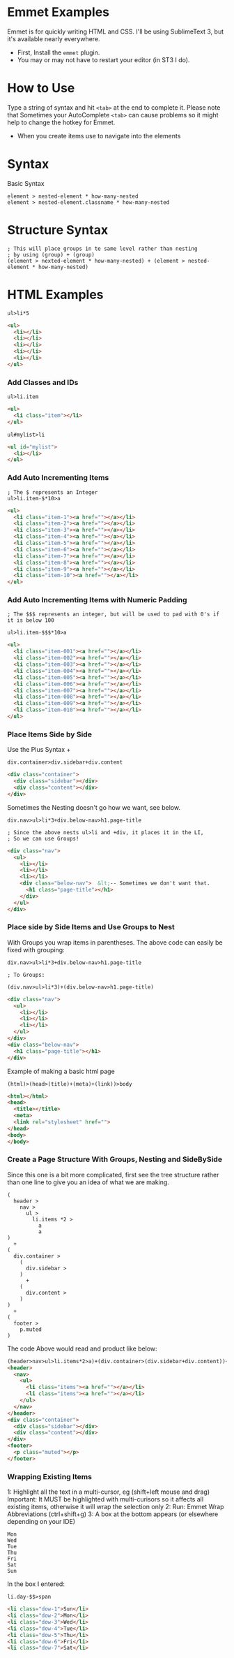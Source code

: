 # Emmet Examples

Emmet is for quickly writing HTML and CSS. I'll be using SublimeText 3, but it's available
nearly everywhere.

- First, Install the `emmet` plugin.
- You may or may not have to restart your editor (in ST3 I do).

# How to Use
Type a string of syntax and hit `<tab>` at the end to complete it.
Please note that Sometimes your AutoComplete `<tab>` can cause problems so it might
help to change the hotkey for Emmet.

- When you create items use <tab> to navigate into the elements

# Syntax
Basic Syntax
```
element > nested-element * how-many-nested
element > nested-element.classname * how-many-nested
```

# Structure Syntax
```
; This will place groups in te same level rather than nesting
; by using (group) + (group)
(element > nexted-element * how-many-nested) + (element > nested-element * how-many-nested)
```

# HTML Examples

```
ul>li*5
```

```html
<ul>
  <li></li>
  <li></li>
  <li></li>
  <li></li>
  <li></li>
</ul>
```

### Add Classes and IDs
```
ul>li.item
```

```html
<ul>
  <li class="item"></li>
</ul>
```

```
ul#mylist>li
```

```html
<ul id="mylist">
  <li></li>
</ul>
```

### Add Auto Incrementing Items
```
; The $ represents an Integer
ul>li.item-$*10>a
```

```html
<ul>
  <li class="item-1"><a href=""></a></li>
  <li class="item-2"><a href=""></a></li>
  <li class="item-3"><a href=""></a></li>
  <li class="item-4"><a href=""></a></li>
  <li class="item-5"><a href=""></a></li>
  <li class="item-6"><a href=""></a></li>
  <li class="item-7"><a href=""></a></li>
  <li class="item-8"><a href=""></a></li>
  <li class="item-9"><a href=""></a></li>
  <li class="item-10"><a href=""></a></li>
</ul>
```

### Add Auto Incrementing Items with Numeric Padding
```
; The $$$ represents an integer, but will be used to pad with 0's if it is below 100

ul>li.item-$$$*10>a
```

```html
<ul>
  <li class="item-001"><a href=""></a></li>
  <li class="item-002"><a href=""></a></li>
  <li class="item-003"><a href=""></a></li>
  <li class="item-004"><a href=""></a></li>
  <li class="item-005"><a href=""></a></li>
  <li class="item-006"><a href=""></a></li>
  <li class="item-007"><a href=""></a></li>
  <li class="item-008"><a href=""></a></li>
  <li class="item-009"><a href=""></a></li>
  <li class="item-010"><a href=""></a></li>
</ul>
```

### Place Items Side by Side
Use the Plus Syntax +

```
div.container>div.sidebar+div.content
```

```html
<div class="container">
  <div class="sidebar"></div>
  <div class="content"></div>
</div>
```

Sometimes the Nesting doesn't go how we want, see below.

```
div.nav>ul>li*3+div.below-nav>h1.page-title

; Since the above nests ul>li and +div, it places it in the LI,
; So we can use Groups!
```

```html
<div class="nav">
  <ul>
    <li></li>
    <li></li>
    <li></li>
    <div class="below-nav">  &lt;-- Sometimes we don't want that.
      <h1 class="page-title"></h1>
    </div>
  </ul>
</div>
```

### Place side by Side Items and Use Groups to Nest
With Groups you wrap items in parentheses. The above code can easily be fixed with grouping:

```
div.nav>ul>li*3+div.below-nav>h1.page-title

; To Groups:

(div.nav>ul>li*3)+(div.below-nav>h1.page-title)
```

```html
<div class="nav">
  <ul>
    <li></li>
    <li></li>
    <li></li>
  </ul>
</div>
<div class="below-nav">
  <h1 class="page-title"></h1>
</div>
```

Example of making a basic html page
```
(html)>(head>(title)+(meta)+(link))>body
```

```html
<html></html>
<head>
  <title></title>
  <meta>
  <link rel="stylesheet" href="">
</head>
<body>
</body>
```

### Create a Page Structure With Groups, Nesting and SideBySide

Since this one is a bit more complicated, first see the tree structure rather than one line to
give you an idea of what we are making.

```
(
  header >
    nav >
      ul >
        li.items *2 >
          a
          a
)
  +
(
  div.container >
    (
      div.sidebar >
    )
      +
    (
      div.content >
    )
)
  +
(
  footer >
    p.muted
)
```

The code Above would read and product like below:

```html
(header>nav>ul>li.items*2>a)+(div.container>(div.sidebar+div.content))+(footer>p.muted)
<header>
  <nav>
    <ul>
      <li class="items"><a href=""></a></li>
      <li class="items"><a href=""></a></li>
    </ul>
  </nav>
</header>
<div class="container">
  <div class="sidebar"></div>
  <div class="content"></div>
</div>
<footer>
  <p class="muted"></p>
</footer>

```


### Wrapping Existing Items
1: Highlight all the text in a multi-cursor, eg (shift+left mouse and drag)
  Important: It MUST be highlighted with multi-curisors so it affects all existing items,
             otherwise it will wrap the selection only
2: Run: Emmet Wrap Abbreviations (ctrl+shift+g)
3: A box at the bottom appears (or elsewhere depending on your IDE)

```
Mon
Wed
Tue
Thu
Fri
Sat
Sun
```

In the box I entered:
```
li.day-$$>span
```

```html
<li class="dow-1">Sun</li>
<li class="dow-2">Mon</li>
<li class="dow-3">Wed</li>
<li class="dow-4">Tue</li>
<li class="dow-5">Thu</li>
<li class="dow-6">Fri</li>
<li class="dow-7">Sat</li>

```
